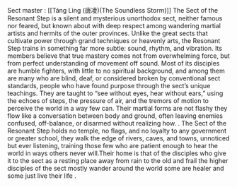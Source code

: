 Sect master : [[Táng Lìng (唐凌)(The Soundless Storm)]]
The Sect of the Resonant Step is a silent and mysterious unorthodox sect, neither famous nor feared, but known about with deep respect among wandering martial artists and hermits of the outer provinces. Unlike the great sects that cultivate power through grand techniques or heavenly arts, the Resonant Step trains in something far more subtle: sound, rhythm, and vibration. Its members believe that true mastery comes not from overwhelming force, but from perfect understanding of movement off sound. Most of its disciples are humble fighters, with little to no spiritual background, and among them are many who are blind, deaf, or considered broken by conventional sect standards, people who have found purpose through the sect’s unique teachings. They are taught to “see without eyes, hear without ears,” using the echoes of steps, the pressure of air, and the tremors of motion to perceive the world in a way few can. Their martial forms are not flashy they flow like a conversation between body and ground, often leaving enemies confused, off-balance, or disarmed without realizing how. . The Sect of the Resonant Step holds no temple, no flags, and no loyalty to any government or greater school, they walk the edge of rivers, caves, and towns, unnoticed but ever listening, training those few who are patient enough to hear the world in ways others never will.Their home is that of the disciples who give it to the sect as a resting place away from rain to the old and frail the higher disciples of the sect mostly wander around the world some are healer and some just live their life .